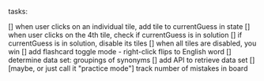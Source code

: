 tasks:

[] when user clicks on an individual tile, add tile to currentGuess in state
[] when user clicks on the 4th tile, check if currentGuess is in solution
[] if currentGuess is in solution, disable its tiles
[] when all tiles are disabled, you win
[] add flashcard toggle mode - right-click flips to English word
[] determine data set: groupings of synonyms
[] add API to retrieve data set
[] [maybe, or just call it "practice mode"] track number of mistakes in board
